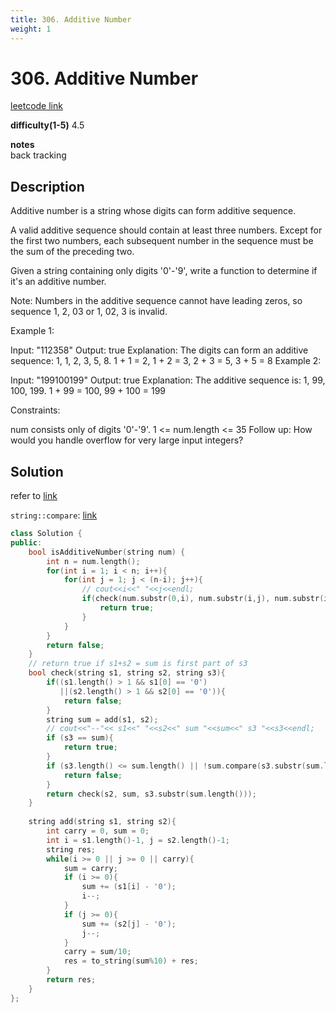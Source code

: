 ```yaml
---
title: 306. Additive Number
weight: 1
---
```

# 306. Additive Number

[leetcode link](https://leetcode.com/problems/additive-number/)

**difficulty(1-5)** 
4.5

**notes**   
back tracking

## Description

Additive number is a string whose digits can form additive sequence.

A valid additive sequence should contain at least three numbers. Except for the first two numbers, each subsequent number in the sequence must be the sum of the preceding two.

Given a string containing only digits '0'-'9', write a function to determine if it's an additive number.

Note: Numbers in the additive sequence cannot have leading zeros, so sequence 1, 2, 03 or 1, 02, 3 is invalid.

 

Example 1:

Input: "112358"
Output: true
Explanation: The digits can form an additive sequence: 1, 1, 2, 3, 5, 8. 
             1 + 1 = 2, 1 + 2 = 3, 2 + 3 = 5, 3 + 5 = 8
Example 2:

Input: "199100199"
Output: true
Explanation: The additive sequence is: 1, 99, 100, 199. 
             1 + 99 = 100, 99 + 100 = 199
 

Constraints:

num consists only of digits '0'-'9'.
1 <= num.length <= 35
Follow up:
How would you handle overflow for very large input integers?

## Solution
refer to [link](https://leetcode.com/problems/additive-number/discuss/75576/0ms-concise-C%2B%2B-solution-(perfectly-handles-the-follow-up-and-leading-0s))

`string::compare`: [link](http://www.cplusplus.com/reference/string/string/compare/)
```c++
class Solution {
public:
    bool isAdditiveNumber(string num) {
        int n = num.length();
        for(int i = 1; i < n; i++){
            for(int j = 1; j < (n-i); j++){
                // cout<<i<<" "<<j<<endl;
                if(check(num.substr(0,i), num.substr(i,j), num.substr(i+j))){
                    return true;
                }
            }
        }
        return false;
    }
    // return true if s1+s2 = sum is first part of s3
    bool check(string s1, string s2, string s3){
        if((s1.length() > 1 && s1[0] == '0')
           ||(s2.length() > 1 && s2[0] == '0')){
            return false;
        }
        string sum = add(s1, s2);
        // cout<<"--"<< s1<<" "<<s2<<" sum "<<sum<<" s3 "<<s3<<endl;
        if (s3 == sum){
            return true;
        }
        if (s3.length() <= sum.length() || !sum.compare(s3.substr(sum.length()))){
            return false;
        }        
        return check(s2, sum, s3.substr(sum.length()));
    }
    
    string add(string s1, string s2){
        int carry = 0, sum = 0;
        int i = s1.length()-1, j = s2.length()-1;
        string res;
        while(i >= 0 || j >= 0 || carry){
            sum = carry;
            if (i >= 0){
                sum += (s1[i] - '0');
                i--;
            }
            if (j >= 0){
                sum += (s2[j] - '0');
                j--;
            }
            carry = sum/10;
            res = to_string(sum%10) + res;            
        }
        return res;
    }
};
```